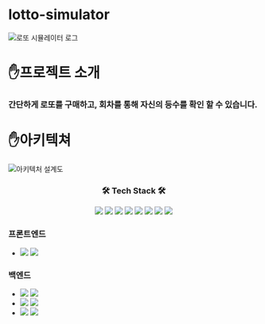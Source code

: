 # lotto-simulator
![로또 시뮬레이터 로그](https://user-images.githubusercontent.com/96179069/206896075-23157209-30c6-45bf-8f8a-e908ccd5ec7c.png)

# ✋프로젝트 소개
### 간단하게 로또를 구매하고, 회차를 통해 자신의 등수를 확인 할 수 있습니다.

# ✋아키텍쳐
![아키텍처 설계도](https://user-images.githubusercontent.com/96179069/206906499-c58982b5-5106-4f53-a5eb-96f888d64d2e.png)

<div align=center>
  <h3 align="center"><b>🛠 Tech Stack 🛠</b></h3>
<p>
<img src="https://img.shields.io/badge/Java-007396?style=for-the-badge&logo=Java&logoColor=white" />
<img src="https://img.shields.io/badge/Spring-6DB33F?style=for-the-badge&logo=Spring&logoColor=white" />
<img src="https://img.shields.io/badge/github-181717?style=for-the-badge&logo=github&logoColor=white">
<img src="https://img.shields.io/badge/linux-FCC624?style=for-the-badge&logo=linux&logoColor=black">
  <img src="https://img.shields.io/badge/Docker-2496ED?style=for-the-badge&logo=Docker&logoColor=white">
  <img src="https://camo.githubusercontent.com/c1fc168684171582321954905e8b9dc4f59810243ed85e645f3b7938ee3145cb/68747470733a2f2f696d672e736869656c64732e696f2f62616467652f6d7973716c2d3434373941313f7374796c653d666f722d7468652d6261646765266c6f676f3d6d7973716c266c6f676f436f6c6f723d7768697465">
  <img src="https://camo.githubusercontent.com/54a2f74f3cbb3cb810faa417fb9a56b4d947be01e868ab624b3f251a1062257b/68747470733a2f2f696d672e736869656c64732e696f2f62616467652f67697468756220616374696f6e732d3230383846463f7374796c653d666f722d7468652d6261646765266c6f676f3d67697468756220616374696f6e73266c6f676f436f6c6f723d7768697465">
  <img src="https://camo.githubusercontent.com/a831a652fb5370367ee71ae4255e39623b9edf7e60ffbcf7ba356b1d82a09538/68747470733a2f2f696d672e736869656c64732e696f2f62616467652f737072696e672064617461206a70612d4632384431413f7374796c653d666f722d7468652d6261646765266c6f676f3d737072696e67646174616a7061266c6f676f436f6c6f723d7768697465">
</p>
</div>

### 프론트엔드
 - <img src="https://img.shields.io/badge/조정민-609926?style=for-the-badge&logo=Spring&logoColor=white"/>  <a href="https://github.com/jossiya">
         <img src="https://img.shields.io/badge/jossiya_GitHub-609926?style=for-the-badge&logo=github&logoColor=white"/> </a>
         
### 백엔드

- <img src="https://img.shields.io/badge/조정민-609926?style=for-the-badge&logo=Spring&logoColor=white"/>  <a href="https://github.com/jossiya">
         <img src="https://img.shields.io/badge/jossiya_GitHub-609926?style=for-the-badge&logo=github&logoColor=white"/> </a>
- <img src="https://img.shields.io/badge/김동현-609926?style=for-the-badge&logo=Spring&logoColor=white"/>  <a href="https://github.com/kidonge">
         <img src="https://img.shields.io/badge/kidonge_Github-609926?style=for-the-badge&logo=github&logoColor=white"/> </a>
- <img src="https://img.shields.io/badge/강병욱-609926?style=for-the-badge&logo=Spring&logoColor=white"/>  <a href="https://github.com/mookid214">
         <img src="https://img.shields.io/badge/mookid214_Github-609926?style=for-the-badge&logo=github&logoColor=white"/> </a>

